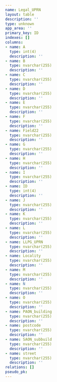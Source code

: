 ```yaml
---
name: Legal_UPRN
layout: table
description: ''
type: unknown
app_area: ''
primary_key: ID
indexes: []
columns:
- name: A
  type: int(4)
  description: ''
- name: B
  type: nvarchar(255)
  description: ''
- name: C
  type: nvarchar(255)
  description: ''
- name: D
  type: nvarchar(255)
  description: ''
- name: E
  type: nvarchar(255)
  description: ''
- name: F
  type: nvarchar(255)
  description: ''
- name: Field22
  type: nvarchar(255)
  description: ''
- name: G
  type: nvarchar(255)
  description: ''
- name: H
  type: nvarchar(255)
  description: ''
- name: I
  type: nvarchar(255)
  description: ''
- name: ID
  type: int(4)
  description: ''
- name: J
  type: nvarchar(255)
  description: ''
- name: K
  type: nvarchar(255)
  description: ''
- name: L
  type: nvarchar(255)
  description: ''
- name: LLPG_UPRN
  type: nvarchar(255)
  description: ''
- name: Locality
  type: nvarchar(255)
  description: ''
- name: M
  type: nvarchar(255)
  description: ''
- name: N
  type: nvarchar(255)
  description: ''
- name: O
  type: nvarchar(255)
  description: ''
- name: PAON_building
  type: nvarchar(255)
  description: ''
- name: postcode
  type: nvarchar(255)
  description: ''
- name: SAON_subbuild
  type: nvarchar(255)
  description: ''
- name: street
  type: nvarchar(255)
  description: ''
relations: []
pseudo_pk: 
---
```


